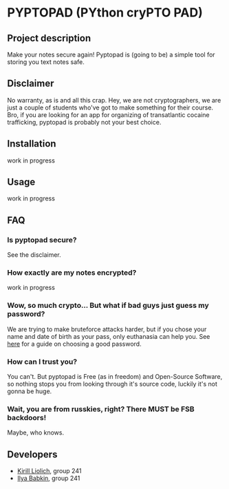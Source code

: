 # PYPTOPAD (PYthon cryPTO PAD)
## Project description
Make your notes secure again!
Pyptopad is (going to be) a simple tool for storing you text notes safe.

## Disclaimer
No warranty, as is and all this crap. Hey, we are not cryptographers, we are just a couple of students who've got to make something for their course.
Bro, if you are looking for an app for organizing of transatlantic cocaine trafficking, pyptopad is probably not your best choice.

## Installation
work in progress

## Usage
work in progress

## FAQ
### Is pyptopad secure?
See the disclaimer.
### How exactly are my notes encrypted?
work in progress
### Wow, so much crypto... But what if bad guys just guess my password?
We are trying to make bruteforce attacks harder, but if you chose your name and date of birth as your pass, only euthanasia can help you. See [here](https://www.whonix.org/wiki/Passwords) for a guide on choosing a good password. 
### How can I trust you?
You can't.
But pyptopad is Free (as in freedom) and Open-Source Software, so nothing stops you from looking through it's source code, luckily it's not gonna be huge.
### Wait, you are from russkies, right? There MUST be FSB backdoors!
Maybe, who knows.

## Developers
* [Kirill Liolich](https://github.com/yitaxede/), group 241
* [Ilya Babkin](FIXME), group 241
